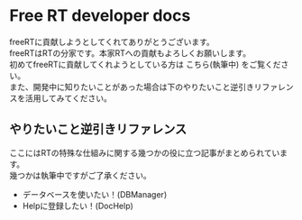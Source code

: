 # Free RT developer docs

freeRTに貢献しようとしてくれてありがとうございます。  
freeRTはRTの分家です。本家RTへの貢献もよろしくお願いします。  
初めてfreeRTに貢献してくれようとしている方は こちら(執筆中) をご覧ください。  
また、開発中に知りたいことがあった場合は下のやりたいこと逆引きリファレンスを活用してみてください。

## やりたいこと逆引きリファレンス

ここにはRTの特殊な仕組みに関する幾つかの役に立つ記事がまとめられています。  
幾つかは執筆中ですがご了承ください。

* データベースを使いたい！(DBManager)
* Helpに登録したい！(DocHelp)
